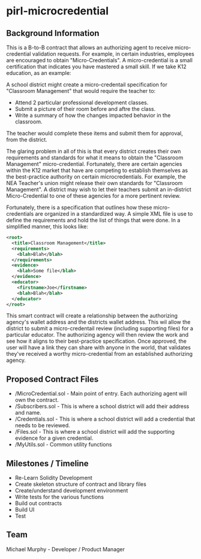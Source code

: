 # pirl-microcredential

## Background Information
This is a B-to-B contract that allows an authorizing agent to receive micro-credential validation requests.  For example, in certain industries, employees are encouraged to obtain "Micro-Credentials".  A micro-credential is a small certification that indicates you have mastered a small skill.  If we take K12 education, as an example:

A school district might create a micro-credentail specification for "Classroom Management" that would require the teacher to:
* Attend 2 particular professional development classes.
* Submit a picture of their room before and aftre the class.
* Write a summary of how the changes impacted behavior in the classroom.

The teacher would complete these items and submit them for approval, from the district.  

The glaring problem in all of this is that every district creates their own requirements and standards for what it means to obtain the "Classroom Management" micro-credential.  Fortunately, there are certain agencies within the K12 market that have are competing to establish themselves as the best-practice authority on certain microcredentials.  For example, the NEA Teacher's union might release their own standards for "Classroom Management".  A district may wish to let their teachers submit an in-district Micro-Credential to one of these agencies for a more pertinent review.

Fortunately, there is a specification that outlines how these micro-credentials are organized in a standardized way.  A simple XML file is use to define the requirements and hold the list of things that were done.  In a simplified manner, this looks like:

```xml
<root>
  <title>Classroom Management</title>
  <requirements>
    <blah>Blah</blah>
  </requirements>
  <evidence>
    <blah>Some file</blah>
  </evidence>
  <educator>
    <firstname>Joe</firstname>
    <blah>Blah</blah>
  </educator>
</root>
```

This smart contract will create a relationship between the authorizing agency's wallet address and the districts wallet address.  This wil allow the district to submit a micro-credentail review (including supporting files) for a particular educator.  The authorizing agency will then review the work and see how it aligns to their best-practice specification.  Once approved, the user will have a link they can share with anyone in the world, that validates they've received a worthy micro-credential from an established authorizing agency.


## Proposed Contract Files
* /MicroCredential.sol - Main point of entry.  Each authorizing agent will own the contract.
* /Subscribers.sol - This is where a school district will add their address and name.
* /Credentials.sol - This is where a school district will add a credential that needs to be reviewed.
* /Files.sol - This is where a school district will add the supporting evidence for a given credential.
* /MyUtils.sol - Common utility functions


## Milestones / Timeline
* Re-Learn Solidity Development
* Create skeleton structure of contract and library files
* Create/understand development environment
* Write tests for the various functions
* Build out contracts
* Build UI
* Test


## Team
Michael Murphy - Developer / Product Manager
